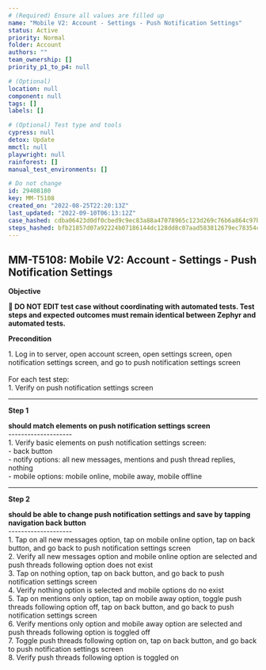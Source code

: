 ```yaml
---
# (Required) Ensure all values are filled up
name: "Mobile V2: Account - Settings - Push Notification Settings"
status: Active
priority: Normal
folder: Account
authors: ""
team_ownership: []
priority_p1_to_p4: null

# (Optional)
location: null
component: null
tags: []
labels: []

# (Optional) Test type and tools
cypress: null
detox: Update
mmctl: null
playwright: null
rainforest: []
manual_test_environments: []

# Do not change
id: 29408180
key: MM-T5108
created_on: "2022-08-25T22:20:13Z"
last_updated: "2022-09-10T06:13:12Z"
case_hashed: cdba06423d0df0cbed9c9ec83a88a47078965c123d269c76b6a864c97bb60bfd1d7fc5adf72e54372b8b6fc69ee25e64
steps_hashed: bfb21857d07a92224b07186144dc128dd8c07aad583812679ec78354c0662d1a108e2870a430cac3c61ed3f9f9ec1148
---
```


<!-- (Auto-generated) Based on frontmatter's "key" and "name" -->

## MM-T5108: Mobile V2: Account - Settings - Push Notification Settings

**Objective**

**🛑 DO NOT EDIT test case without coordinating with automated tests. Test steps and expected outcomes must remain identical between Zephyr and automated tests.**

**Precondition**

1\. Log in to server, open account screen, open settings screen, open notification settings screen, and go to push notification settings screen\
\
For each test step:\
1\. Verify on push notification settings screen

---

**Step 1**

**should match elements on push notification settings screen**\
\--------------------\
1\. Verify basic elements on push notification settings screen:\
\- back button\
\- notify options: all new messages, mentions and push thread replies, nothing\
\- mobile options: mobile online, mobile away, mobile offline

---

**Step 2**

**should be able to change push notification settings and save by tapping navigation back button**\
\--------------------\
1\. Tap on all new messages option, tap on mobile online option, tap on back button, and go back to push notification settings screen\
2\. Verify all new messages option and mobile online option are selected and push threads following option does not exist\
3\. Tap on nothing option, tap on back button, and go back to push notification settings screen\
4\. Verify nothing option is selected and mobile options do no exist\
5\. Tap on mentions only option, tap on mobile away option, toggle push threads following option off, tap on back button, and go back to push notification settings screen\
6\. Verify mentions only option and mobile away option are selected and push threads following option is toggled off\
7\. Toggle push threads following option on, tap on back button, and go back to push notification settings screen\
8\. Verify push threads following option is toggled on
